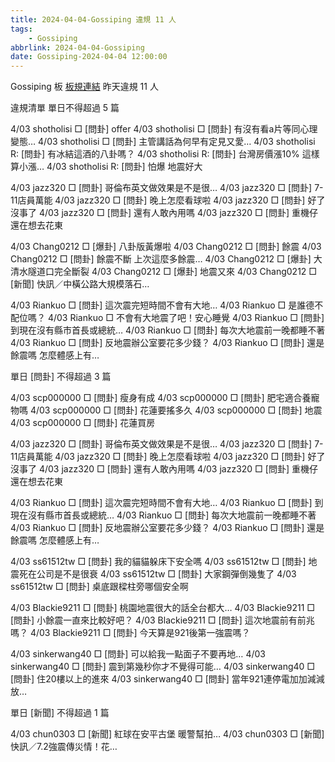 ```yaml
---
title: 2024-04-04-Gossiping 違規 11 人
tags:
    - Gossiping
abbrlink: 2024-04-04-Gossiping
date: Gossiping-2024-04-04 12:00:00
---
```

Gossiping 板 [板規連結](https://www.ptt.cc/bbs/Gossiping/M.1637425085.A.07D.html)
昨天違規 11 人
<!-- more -->

違規清單
單日不得超過 5 篇

4/03 shotholisi □ [問卦] offer
4/03 shotholisi □ [問卦] 有沒有看a片等同心理變態…
4/03 shotholisi □ [問卦] 主管講話為何早有定見又愛…
4/03 shotholisi R: [問卦] 有冰結這酒的八卦嗎？
4/03 shotholisi R: [問卦] 台灣房價漲10% 這樣算小漲…
4/03 shotholisi R: [問卦] 怕爆  地震好大

4/03 jazz320 □ [問卦] 哥倫布英文做效果是不是很…
4/03 jazz320 □ [問卦] 7-11店員萬能
4/03 jazz320 □ [問卦] 晚上怎麼看球啦
4/03 jazz320 □ [問卦] 好了沒事了
4/03 jazz320 □ [問卦] 還有人敢內用嗎
4/03 jazz320 □ [問卦] 重機仔還在想去花東

4/03 Chang0212 □ [爆卦] 八卦版黃爆啦
4/03 Chang0212 □ [問卦] 餘震
4/03 Chang0212 □ [問卦] 餘震不斷 上次這麼多餘震…
4/03 Chang0212 □ [爆卦] 大清水隧道口完全斷裂
4/03 Chang0212 □ [爆卦] 地震又來
4/03 Chang0212 □ [新聞] 快訊／中橫公路大規模落石…

4/03 Riankuo □ [問卦] 這次震完短時間不會有大地…
4/03 Riankuo □ 是誰德不配位嗎？
4/03 Riankuo □ 不會有大地震了吧！安心睡覺
4/03 Riankuo □ [問卦] 到現在沒有縣市首長或總統…
4/03 Riankuo □ [問卦] 每次大地震前一晚都睡不著
4/03 Riankuo □ [問卦] 反地震辦公室要花多少錢？
4/03 Riankuo □ [問卦] 還是餘震嗎 怎麼體感上有…

單日 [問卦] 不得超過 3 篇

4/03 scp000000 □ [問卦] 瘦身有成
4/03 scp000000 □ [問卦] 肥宅適合養寵物嗎
4/03 scp000000 □ [問卦] 花蓮要搖多久
4/03 scp000000 □ [問卦] 地震
4/03 scp000000 □ [問卦] 花蓮買房

4/03 jazz320 □ [問卦] 哥倫布英文做效果是不是很…
4/03 jazz320 □ [問卦] 7-11店員萬能
4/03 jazz320 □ [問卦] 晚上怎麼看球啦
4/03 jazz320 □ [問卦] 好了沒事了
4/03 jazz320 □ [問卦] 還有人敢內用嗎
4/03 jazz320 □ [問卦] 重機仔還在想去花東

4/03 Riankuo □ [問卦] 這次震完短時間不會有大地…
4/03 Riankuo □ [問卦] 到現在沒有縣市首長或總統…
4/03 Riankuo □ [問卦] 每次大地震前一晚都睡不著
4/03 Riankuo □ [問卦] 反地震辦公室要花多少錢？
4/03 Riankuo □ [問卦] 還是餘震嗎 怎麼體感上有…

4/03 ss61512tw □ [問卦] 我的貓貓躲床下安全嗎
4/03 ss61512tw □ [問卦] 地震死在公司是不是很衰
4/03 ss61512tw □ [問卦] 大家鋼彈倒幾隻了
4/03 ss61512tw □ [問卦] 桌底跟樑柱旁哪個安全啊

4/03 Blackie9211 □ [問卦] 桃園地震很大的話全台都大…
4/03 Blackie9211 □ [問卦] 小餘震一直來比較好吧？
4/03 Blackie9211 □ [問卦] 這次地震前有前兆嗎？
4/03 Blackie9211 □ [問卦] 今天算是921後第一強震嗎？

4/03 sinkerwang40 □ [問卦] 可以給我一點面子不要再地…
4/03 sinkerwang40 □ [問卦] 震到第幾秒你才不覺得可能…
4/03 sinkerwang40 □ [問卦] 住20樓以上的進來
4/03 sinkerwang40 □ [問卦] 當年921連停電加加減減放…

單日 [新聞] 不得超過 1 篇

4/03 chun0303 □ [新聞] 紅球在安平古堡 暖警幫拍…
4/03 chun0303 □ [新聞] 快訊／7.2強震傳災情！花…